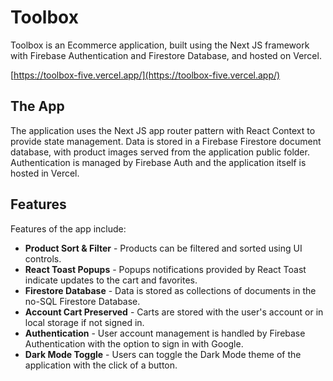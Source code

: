 # Toolbox

Toolbox is an Ecommerce application, built using the Next JS framework with Firebase Authentication and Firestore Database, and hosted on Vercel.

[https://toolbox-five.vercel.app/](https://toolbox-five.vercel.app/)
 
## The App

The application uses the Next JS app router pattern with React Context to provide state management. Data is stored in a Firebase Firestore document database, with product images served from the application public folder. Authentication is managed by Firebase Auth and the application itself is hosted in Vercel.

## Features

Features of the app include:

- **Product Sort & Filter** - Products can be filtered and sorted using UI controls.
- **React Toast Popups** - Popups notifications provided by React Toast indicate updates to the cart and favorites.
- **Firestore Database** - Data is stored as collections of documents in the no-SQL Firestore Database.
- **Account Cart Preserved** - Carts are stored with the user's account or in local storage if not signed in.
- **Authentication** - User account management is handled by Firebase Authentication with the option to sign in with Google.
- **Dark Mode Toggle** - Users can toggle the Dark Mode theme of the application with the click of a button.

